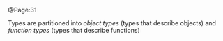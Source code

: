 @Page:31

Types are partitioned into *object types* (types
that describe objects) and *function types* (types that describe functions)
